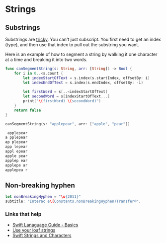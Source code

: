 # Strings

## Substrings

Substrings are [tricky](https://useyourloaf.com/blog/swift-string-cheat-sheet/). You can't just subscript. You first need to get an index (type), and then use that index to pull out the substring you want.

Here is an example of how to segment a string by walking it one character at a time and breaking it into two words.

```swift
func canSegmentString(s: String, arr: [String]) -> Bool {
    for i in 0..<s.count {
        let indexStartOfText = s.index(s.startIndex, offsetBy: i)
        let indexEndOfText = s.index(s.endIndex, offsetBy: -i)
        
        let firstWord = s[..<indexStartOfText]
        let secondWord = s[indexStartOfText...]
        print("\(firstWord) \(secondWord)")
    }
    return false
}

canSegmentString(s: "applepear", arr: ["apple", "pear"])

 applepear
a pplepear
ap plepear
app lepear
appl epear
apple pear
applep ear
applepe ar
applepea r
```

## Non-breaking hyphen

```swift
let nonBreakingHyphen = "\u{2011}"
subtitle: "Interac e\(Constants.nonBreakingHyphen)Transfer®",
```

### Links that help

* [Swift Lanaguage Guide - Basics](https://docs.swift.org/swift-book/LanguageGuide/TheBasics.html)
* [Use your loaf strings](https://useyourloaf.com/blog/swift-string-cheat-sheet/)
* [Swift Strings and Characters](https://docs.swift.org/swift-book/LanguageGuide/StringsAndCharacters.html)

